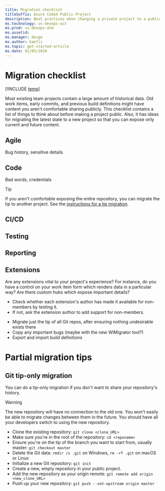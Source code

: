 ```yaml
---
title: Migration checklist
titleSuffix: Azure CodeX Public Project 
description: Best practices when changing a private project to a public project 
ms.technology: vs-devops-wit
ms.prod: vs-devops-alm
ms.assetid: 
ms.manager: douge
ms.author: kaelli
ms.topic: get-started-article
ms.date: 01/05/2018
---
```


# Migration checklist

[!INCLUDE [temp](_shared/version-public-projects.md)] 

Most existing team projects contain a large amount of historical data.
Old work items, early commits, and previous build definitions might have content you aren't comfortable sharing publicly.
This checklist contains a list of things to think about before making a project public.
Also, it has ideas for migrating the latest state to a new project so that you can expose only current and future content.

## Agile

Bug history, sensitive details

## Code

Bad words, credentials

>[!TIP]
> If you aren't comfortable exposing the entire repository, you can migrate the tip to another project.
> See the [instructions for a tip migration](#git-tip-only-migration).

## CI/CD

## Testing

## Reporting

## Extensions

Are any extensions vital to your project's experience?
For instance, do you have a control on your work item form which renders data in a particular way?
Are there custom hubs which expose important details?

* Check whether each extension's author has made it available for non-members by testing it.
* If not, ask the extension author to add support for non-members.

- Migrate just the tip of all Git repos, after ensuring nothing undesirable exists there 
- Copy any important bugs (maybe with the new WIMigrator tool?)
- Export and import build definitions 
 
# Partial migration tips

## Git tip-only migration
You can do a tip-only migration if you don't want to share your repository's history.

>[!WARNING]
>The new repository will have no connection to the old one.
>You won't easily be able to migrate changes between them in the future.
>You should have all your developers switch to using the new repository.

- Clone the existing repository: `git clone <clone_URL>`
- Make sure you're in the root of the repository: `cd <reponame>`
- Ensure you're on the tip of the branch you want to start from, usually master: `git checkout master`
- Delete the Git data: `rmdir /s .git` on Windows, `rm -rf .git` on macOS or Linux
- Initialize a new Git repository: `git init`
- Create a new, empty repository in your public project.
- Add the new repository as your origin remote: `git remote add origin <new_clone_URL>`
- Push up your new repository: `git push --set-upstream origin master`